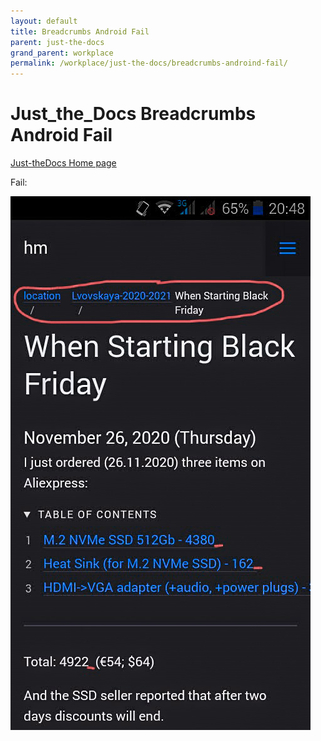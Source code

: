 ```yaml
---
layout: default
title: Breadcrumbs Android Fail
parent: just-the-docs
grand_parent: workplace
permalink: /workplace/just-the-docs/breadcrumbs-androind-fail/
---
```




# Just_the_Docs Breadcrumbs Android Fail

[Just-theDocs Home page](https://pmarsceill.github.io/just-the-docs/)

Fail:

[![breadcrumbs-android-fail](just-the-docs-android-breadcrumbs-fail-with-red.jpg)](just-the-docs-android-breadcrumbs-fail-with-red.jpg)


